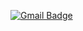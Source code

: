 [![Gmail Badge](https://img.shields.io/badge/-wagnerlima0910@gmail.com-c14438?style=flat-square&logo=Gmail&logoColor=white&link=mailto:wagnerlima0910@gmail.com)](mailto:wagnerlima0910@gmail.com)


<!--
**wagnerlim/wagnerlim** is a ✨ _special_ ✨ repository because its `README.md` (this file) appears on your GitHub profile.

